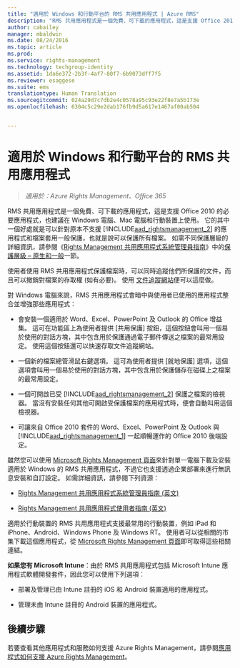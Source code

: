 ```yaml
---
title: "適用於 Windows 和行動平台的 RMS 共用應用程式 | Azure RMS"
description: "RMS 共用應用程式是一個免費、可下載的應用程式，這是支援 Office 2010 的必要應用程式，也建議在 Windows 電腦、Mac 電腦和行動裝置上使用。 它的其中一個好處就是可以針對原本不支援 Rights Management 的應用程式和檔案套用一般保護，也就是說可以保護所有檔案。"
author: cabailey
manager: mbaldwin
ms.date: 08/24/2016
ms.topic: article
ms.prod: 
ms.service: rights-management
ms.technology: techgroup-identity
ms.assetid: 1da6e372-2b3f-4af7-80f7-6b9073dff7f5
ms.reviewer: esaggese
ms.suite: ems
translationtype: Human Translation
ms.sourcegitcommit: 024a29d7c7db2e4c0578a95c93e22f8e7a5b173e
ms.openlocfilehash: 6304c5c29e2dab176fb9d5a617e1467af00ab504


---
```



# 適用於 Windows 和行動平台的 RMS 共用應用程式

>*適用於︰Azure Rights Management、Office 365*

RMS 共用應用程式是一個免費、可下載的應用程式，這是支援 Office 2010 的必要應用程式，也建議在 Windows 電腦、Mac 電腦和行動裝置上使用。 它的其中一個好處就是可以針對原本不支援 [!INCLUDE[aad_rightsmanagement_2](../includes/aad_rightsmanagement_2_md.md)] 的應用程式和檔案套用一般保護，也就是說可以保護所有檔案。 如需不同保護層級的詳細資訊，請參閱《[Rights Management 共用應用程式系統管理員指南](../rms-client/sharing-app-admin-guide.md)》中的[保護層級 – 原生和一般](../rms-client/sharing-app-admin-guide-technical.md#levels-of-protection-native-and-generic)一節。

使用者使用 RMS 共用應用程式保護檔案時，可以同時追蹤他們所保護的文件，而且可以撤銷對檔案的存取權 (如有必要)。 使用 [文件追蹤網站](http://go.microsoft.com/fwlink/?LinkId=529562)便可以這麼做。

對 Windows 電腦來說，RMS 共用應用程式會暗中與使用者已使用的應用程式整合並增強那些應用程式：

-   會安裝一個適用於 Word、Excel、PowerPoint 及 Outlook 的 Office 增益集。 這可在功能區上為使用者提供 [共用保護] 按鈕，這個按鈕會叫用一個易於使用的對話方塊，其中包含用於保護通過電子郵件傳送之檔案的最常用設定。 使用這個按鈕還可以快速存取文件追蹤網站。

-   一個新的檔案總管滑鼠右鍵選項。 這可為使用者提供 [就地保護] 選項，這個選項會叫用一個易於使用的對話方塊，其中包含用於保護儲存在磁碟上之檔案的最常用設定。

-   一個可開啟已受 [!INCLUDE[aad_rightsmanagement_2](../includes/aad_rightsmanagement_2_md.md)] 保護之檔案的檢視器。 當沒有安裝任何其他可開啟受保護檔案的應用程式時，便會自動叫用這個檢視器。

-   可讓來自 Office 2010 套件的 Word、Excel、PowerPoint 及 Outlook 與 [!INCLUDE[aad_rightsmanagement_1](../includes/aad_rightsmanagement_1_md.md)] 一起順暢運作的 Office 2010 後端設定。

雖然您可以使用 [Microsoft Rights Management 頁面](http://go.microsoft.com/fwlink/?LinkId=303970)來針對單一電腦下載及安裝適用於 Windows 的 RMS 共用應用程式，不過它也支援透過企業部署來進行無訊息安裝和自訂設定。 如需詳細資訊，請參閱下列資源：

-   [Rights Management 共用應用程式系統管理員指南 (英文)](../rms-client/sharing-app-admin-guide.md)

-   [Rights Management 共用應用程式使用者指南 (英文)](../rms-client/sharing-app-user-guide.md)

適用於行動裝置的 RMS 共用應用程式支援最常用的行動裝置，例如 iPad 和 iPhone、Android、Windows Phone 及 Windows RT。 使用者可以從相關的市集下載這個應用程式，從 [Microsoft Rights Management 頁面](http://go.microsoft.com/fwlink/?LinkId=303970)即可取得這些相關連結。

**如果您有 Microsoft Intune**：由於 RMS 共用應用程式包括 Microsoft Intune 應用程式軟體開發套件，因此您可以使用下列選項︰

-   部署及管理已由 Intune 註冊的 iOS 和 Android 裝置適用的應用程式。

-   管理未由 Intune 註冊的 Android 裝置的應用程式。


## 後續步驟
若要查看其他應用程式和服務如何支援 Azure Rights Management，請參閱[應用程式如何支援 Azure Rights Management](applications-support.md)。




<!--HONumber=Aug16_HO4-->


